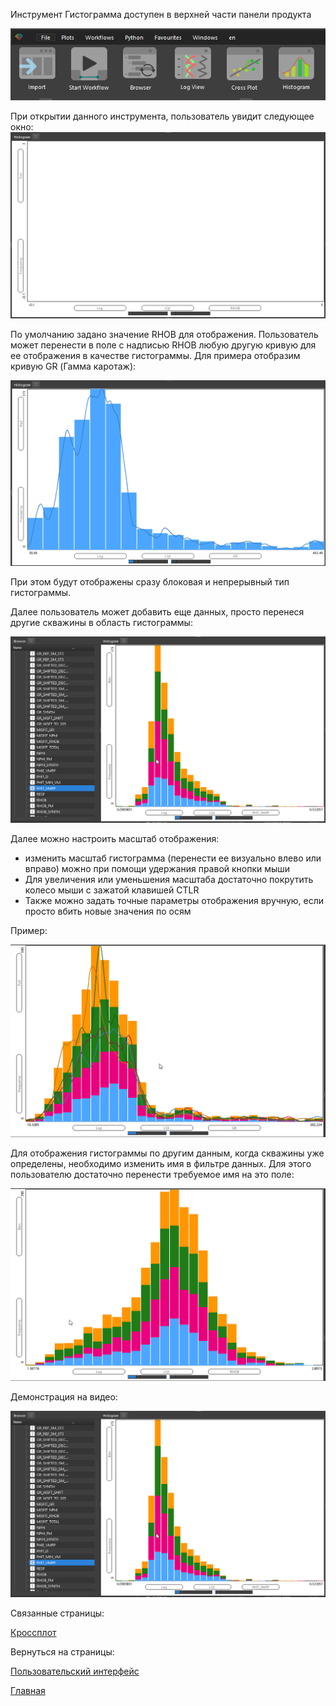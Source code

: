 Инструмент Гистограмма доступен в верхней части панели продукта

![](Пользовательский%20интерфейс/Гистограмма_imgs/HistogramOnRibbon.png)


При открытии данного инструмента, пользователь увидит следующее окно:
![](Пользовательский%20интерфейс/Гистограмма_imgs/Histogram_empty1.png)

По умолчанию задано значение RHOB для отображения. Пользователь может перенести в поле с надписью RHOB любую другую кривую для ее отображения в качестве гистограммы. Для примера отобразим кривую GR (Гамма каротаж):

![](Пользовательский%20интерфейс/Гистограмма_imgs/GammaRaySingleWell.png)

При этом будут отображены сразу блоковая и непрерывный тип гистограммы.

Далее пользователь может добавить еще данных, просто перенеся другие скважины в область гистограммы:

![](Пользовательский%20интерфейс/Гистограмма_imgs/AddDataToHistogram.gif)

Далее можно настроить масштаб отображения:
+ изменить масштаб гистограмма (перенести ее визуально влево или вправо) можно при помощи удержания правой кнопки мыши
+ Для увеличения или уменьшения масштаба достаточно покрутить колесо мыши с зажатой клавишей CTLR
+ Также можно задать точные параметры отображения вручную, если просто вбить новые значения по осям

Пример:

![](Пользовательский%20интерфейс/Гистограмма_imgs/ChangeView.gif)


Для отображения гистограммы по другим данным, когда скважины уже определены, необходимо изменить имя в фильтре данных. Для этого пользователю достаточно перенести требуемое имя на это поле:

![](Пользовательский%20интерфейс/Гистограмма_imgs/ChangeLogs.gif)

Демонстрация на видео:

![](Пользовательский%20интерфейс/Гистограмма_imgs/AddDataToHistogram.gif)



Связанные страницы:

[Кроссплот](Пользовательский%20интерфейс/Кроссплот.md)


Вернуться на страницы:

[Пользовательский интерфейс](Пользовательский%20интерфейс/UsersInterface_main.md)

[Главная](_index.md)